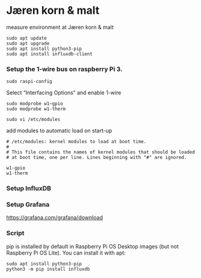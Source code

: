 # Jæren korn & malt
measure environment at Jæren korn & malt

```
sudo apt update
sudo apt upgrade
sudo apt install python3-pip
sudo apt install influxdb-client

```


### Setup the 1-wire bus on raspberry Pi 3.
```
sudo raspi-config
```
Select “Interfacing Options” and enable 1-wire

```
sudo modprobe w1–gpio
sudo modprobe w1-therm
```
```
sudo vi /etc/modules
```
add modules to automatic load on start-up
```
# /etc/modules: kernel modules to load at boot time.
#
# This file contains the names of kernel modules that should be loaded
# at boot time, one per line. Lines beginning with "#" are ignored.

w1-gpio
w1-therm
```


### Setup InfluxDB



### Setup Grafana

https://grafana.com/grafana/download


### Script

pip is installed by default in Raspberry Pi OS Desktop images (but not Raspberry Pi OS Lite). You can install it with apt:

```
sudo apt install python3-pip
python3 -m pip install influxdb

```
